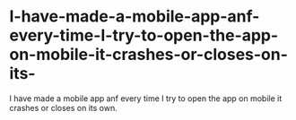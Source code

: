 # I-have-made-a-mobile-app-anf-every-time-I-try-to-open-the-app-on-mobile-it-crashes-or-closes-on-its-
I have made a mobile app anf every time I try to open the app on mobile it crashes or closes on its own.
